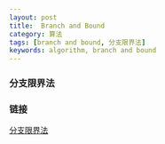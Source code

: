 ```yaml
---
layout: post
title:  Branch and Bound 
category: 算法
tags: [branch and bound, 分支限界法]
keywords: algorithm, branch and bound
---
```



### 分支限界法

### 链接
[分支限界法](http://www.cnblogs.com/steven_oyj/archive/2010/05/22/1741378.html)
